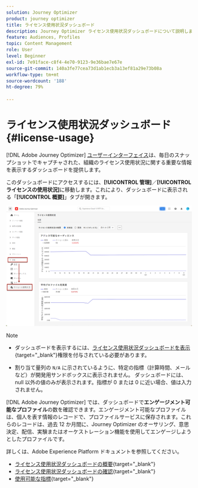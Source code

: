 ```yaml
---
solution: Journey Optimizer
product: journey optimizer
title: ライセンス使用状況ダッシュボード
description: Journey Optimizer ライセンス使用状況ダッシュボードについて説明します
feature: Audiences, Profiles
topic: Content Management
role: User
level: Beginner
exl-id: 7e91face-c8f4-4e70-9123-9e36bae7e67e
source-git-commit: 140a3fe77cea73d1ab1ecb3a13ef81a29e73b08a
workflow-type: tm+mt
source-wordcount: '188'
ht-degree: 79%

---
```


# ライセンス使用状況ダッシュボード {#license-usage}

[!DNL Adobe Journey Optimizer] [ユーザーインターフェイス](../start/user-interface.md)は、毎日のスナップショットでキャプチャされた、組織のライセンス使用状況に関する重要な情報を表示するダッシュボードを提供します。

このダッシュボードにアクセスするには、**[!UICONTROL 管理]**／**[!UICONTROL ライセンスの使用状況]**&#x200B;に移動します。これにより、ダッシュボードに表示される「**[!UICONTROL 概要]**」タブが開きます。

![ライセンス使用状況ダッシュボードの概要](assets/license-usage-dashboard.png)

>[!NOTE]
>
>* ダッシュボードを表示するには、[ライセンス使用状況ダッシュボードを表示](https://experienceleague.adobe.com/docs/experience-platform/dashboards/permissions.html?lang=ja#available-permissions){target="_blank"}権限を付与されている必要があります。
>
>* 割り当て量列の `N/A` に示されているように、特定の指標（計算時間、メールなど）が開発用サンドボックスに表示されません。 ダッシュボードには、null 以外の値のみが表示されます。指標が 0 または 0 に近い場合、値は入力されません。


[!DNL Adobe Journey Optimizer] では、ダッシュボードで&#x200B;**エンゲージメント可能なプロファイル**&#x200B;の数を確認できます。エンゲージメント可能なプロファイルは、個人を表す情報のレコードで、プロファイルサービスに保存されます。これらのレコードは、過去 12 か月間に、Journey Optimizer のオーサリング、意思決定、配信、実験またはオーケストレーション機能を使用してエンゲージしようとしたプロファイルです。

詳しくは、Adobe Experience Platform ドキュメントを参照してください。

* [ライセンス使用状況ダッシュボードの概要](https://experienceleague.adobe.com/docs/experience-platform/dashboards/guides/license-usage.html?lang=ja){target="_blank"}
* [ライセンス使用状況ダッシュボードの確認](https://experienceleague.adobe.com/docs/experience-platform/dashboards/guides/license-usage.html?lang=ja#exploring-the-license-usage-dashboard){target="_blank"}
* [使用可能な指標](https://experienceleague.adobe.com/docs/experience-platform/dashboards/guides/license-usage.html?lang=ja#available-metrics){target="_blank"}
